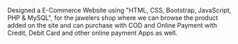 Designed a E-Commerce Website using "HTML, CSS, Bootstrap, JavaScript, PHP & MySQL",  for the jawelers shop where we can browse the product added on the site and can purchase with COD and Online Payment
with Credit, Debit Card and other online payment Apps as well.
